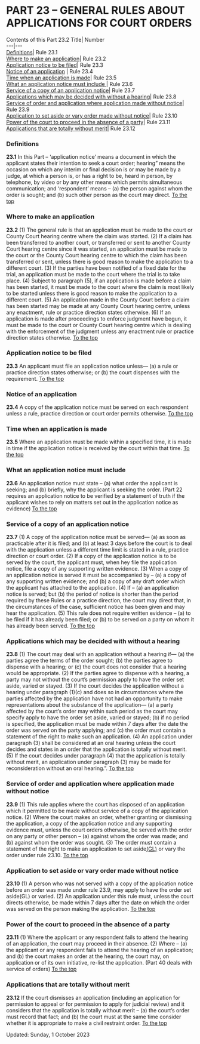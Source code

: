 # PART 23 – GENERAL RULES ABOUT APPLICATIONS FOR COURT ORDERS
Contents of this Part 23.2
Title| Number  
---|---  
[Definitions](https://www.justice.gov.uk/courts/procedure-rules/civil/rules/part23#23.1)| Rule 23.1  
[Where to make an application](https://www.justice.gov.uk/courts/procedure-rules/civil/rules/part23#23.2)| Rule 23.2  
[Application notice to be filed](https://www.justice.gov.uk/courts/procedure-rules/civil/rules/part23#23.3)| Rule 23.3  
[Notice of an application](https://www.justice.gov.uk/courts/procedure-rules/civil/rules/part23#23.4) |  Rule 23.4  
[Time when an application is made](https://www.justice.gov.uk/courts/procedure-rules/civil/rules/part23#23.5)|  Rule 23.5  
[What an application notice must include ](https://www.justice.gov.uk/courts/procedure-rules/civil/rules/part23#23.6)|  Rule 23.6  
[Service of a copy of an application notice](https://www.justice.gov.uk/courts/procedure-rules/civil/rules/part23#23.7)|  Rule 23.7  
[Applications which may be decided with without a hearing](https://www.justice.gov.uk/courts/procedure-rules/civil/rules/part23#23.8)| Rule 23.8  
[Service of order and application where application made without notice](https://www.justice.gov.uk/courts/procedure-rules/civil/rules/part23#23.9)| Rule 23.9  
[Application to set aside or vary order made without notice](https://www.justice.gov.uk/courts/procedure-rules/civil/rules/part23#23.10)| Rule 23.10  
[Power of the court to proceed in the absence of a party](https://www.justice.gov.uk/courts/procedure-rules/civil/rules/part23#23.11)|  Rule 23.11  
[Applications that are totally without merit](https://www.justice.gov.uk/courts/procedure-rules/civil/rules/part23#23.12)| Rule 23.12  
### Definitions

**23.1** In this Part –
‘application notice’ means a document in which the applicant states their intention to seek a court order;
hearing” means the occasion on which any interim or final decision is or may be made by a judge, at which a person is, or has a right to be, heard in person, by telephone, by video or by any other means which permits simultaneous communication; and
‘respondent’ means –
(a) the person against whom the order is sought; and
(b) such other person as the court may direct.
[To the top](https://www.justice.gov.uk/courts/procedure-rules/civil/rules/part23#top)
### Where to make an application

**23.2**
(1) The general rule is that an application must be made to the court or County Court hearing centre where the claim was started.
(2) If a claim has been transferred to another court, or transferred or sent to another County Court hearing centre since it was started, an application must be made to the court or the County Court hearing centre to which the claim has been transferred or sent, unless there is good reason to make the application to a different court.
(3) If the parties have been notified of a fixed date for the trial, an application must be made to the court where the trial is to take place.
(4) Subject to paragraph (5), if an application is made before a claim has been started, it must be made to the court where the claim is most likely to be started unless there is good reason to make the application to a different court.
(5) An application made in the County Court before a claim has been started may be made at any County Court hearing centre, unless any enactment, rule or practice direction states otherwise.
(6) If an application is made after proceedings to enforce judgment have begun, it must be made to the court or County Court hearing centre which is dealing with the enforcement of the judgment unless any enactment rule or practice direction states otherwise.
[To the top](https://www.justice.gov.uk/courts/procedure-rules/civil/rules/part23#top)
### Application notice to be filed

**23.3**
An applicant must file an application notice unless—
(a) a rule or practice direction states otherwise; or
(b) the court dispenses with the requirement.
[To the top](https://www.justice.gov.uk/courts/procedure-rules/civil/rules/part23#top)
### Notice of an application

**23.4**
A copy of the application notice must be served on each respondent unless a rule, practice direction or court order permits otherwise.
[To the top](https://www.justice.gov.uk/courts/procedure-rules/civil/rules/part23#top)
### Time when an application is made

**23.5** Where an application must be made within a specified time, it is made in time if the application notice is received by the court within that time.
[To the top](https://www.justice.gov.uk/courts/procedure-rules/civil/rules/part23#top)
### What an application notice must include

**23.6** An application notice must state –
(a) what order the applicant is seeking; and
(b) briefly, why the applicant is seeking the order.
(Part 22 requires an application notice to be verified by a statement of truth if the applicant wishes to rely on matters set out in the application notice as evidence)
[To the top](https://www.justice.gov.uk/courts/procedure-rules/civil/rules/part23#top)
### Service of a copy of an application notice

**23.7**
(1) A copy of the application notice must be served—
(a) as soon as practicable after it is filed; and
(b) at least 3 days before the court is to deal with the application unless a different time limit is stated in a rule, practice direction or court order.
(2) If a copy of the application notice is to be served by the court, the applicant must, when hey file the application notice, file a copy of any supporting written evidence.
(3) When a copy of an application notice is served it must be accompanied by –
(a) a copy of any supporting written evidence; and
(b) a copy of any draft order which the applicant has attached to the application.
(4) If –
(a) an application notice is served; but
(b) the period of notice is shorter than the period required by these Rules or a practice direction,
the court may direct that, in the circumstances of the case, sufficient notice has been given and may hear the application.
(5) This rule does not require written evidence –
(a) to be filed if it has already been filed; or
(b) to be served on a party on whom it has already been served.
[To the top](https://www.justice.gov.uk/courts/procedure-rules/civil/rules/part23#top)
### Applications which may be decided with without a hearing

**23.8**
(1) The court may deal with an application without a hearing if—
(a) the parties agree the terms of the order sought;
(b) the parties agree to dispense with a hearing; or
(c) the court does not consider that a hearing would be appropriate.
(2) If the parties agree to dispense with a hearing, a party may not without the court’s permission apply to have the order set aside, varied or stayed.
(3) If the court decides the application without a hearing under paragraph (1)(c) and does so in circumstances where the parties affected by the application have not had an opportunity to make representations about the substance of the application—
(a) a party affected by the court’s order may within such period as the court may specify apply to have the order set aside, varied or stayed;
(b) if no period is specified, the application must be made within 7 days after the date the order was served on the party applying; and
(c) the order must contain a statement of the right to make such an application.
(4) An application under paragraph (3) shall be considered at an oral hearing unless the court decides and states in an order that the application is totally without merit.
(5) If the court decides under paragraph (4) that the application is totally without merit, an application under paragraph (3) may be made for reconsideration without an oral hearing.”.
[To the top](https://www.justice.gov.uk/courts/procedure-rules/civil/rules/part23#top)
### Service of order and application where application made without notice

**23.9**
(1) This rule applies where the court has disposed of an application which it permitted to be made without service of a copy of the application notice.
(2) Where the court makes an order, whether granting or dismissing the application, a copy of the application notice and any supporting evidence must, unless the court orders otherwise, be served with the order on any party or other person –
(a) against whom the order was made; and
(b) against whom the order was sought.
(3) The order must contain a statement of the right to make an application to set aside[(GL)](https://www.justice.gov.uk/courts/procedure-rules/civil/glossary) or vary the order under rule 23.10.
[To the top](https://www.justice.gov.uk/courts/procedure-rules/civil/rules/part23#top)
### Application to set aside or vary order made without notice

**23.10**
(1) A person who was not served with a copy of the application notice before an order was made under rule 23.9, may apply to have the order set aside(GL) or varied.
(2) An application under this rule must, unless the court directs otherwise, be made within 7 days after the date on which the order was served on the person making the application.
[To the top](https://www.justice.gov.uk/courts/procedure-rules/civil/rules/part23#top)
### Power of the court to proceed in the absence of a party

**23.11**
(1) Where the applicant or any respondent fails to attend the hearing of an application, the court may proceed in their absence.
(2) Where –
(a) the applicant or any respondent fails to attend the hearing of an application; and
(b) the court makes an order at the hearing,
the court may, on application or of its own initiative, re-list the application.
(Part 40 deals with service of orders)
[To the top](https://www.justice.gov.uk/courts/procedure-rules/civil/rules/part23#top)
### Applications that are totally without merit

**23.12** If the court dismisses an application (including an application for permission to appeal or for permission to apply for judicial review) and it considers that the application is totally without merit –
(a) the court’s order must record that fact; and
(b) the court must at the same time consider whether it is appropriate to make a civil restraint order.
[To the top](https://www.justice.gov.uk/courts/procedure-rules/civil/rules/part23#top)

Updated: Sunday, 1 October 2023

